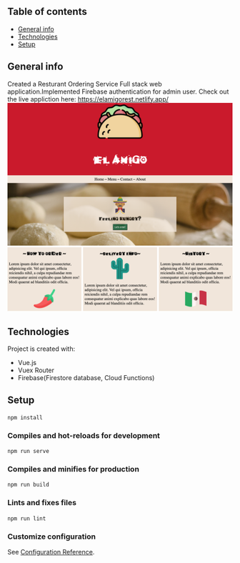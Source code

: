 ## Table of contents
* [General info](#general-info)
* [Technologies](#technologies)
* [Setup](#setup)


## General info
Created a Resturant Ordering Service Full stack web application.Implemented Firebase authentication for admin user. Check out the live appliction here: https://elamigorest.netlify.app/
![](menu.png)

## Technologies
Project is created with:
* Vue.js
* Vuex Router
* Firebase(Firestore database, Cloud Functions)
	



## Setup

```
npm install
```

### Compiles and hot-reloads for development

```
npm run serve
```

### Compiles and minifies for production

```
npm run build
```

### Lints and fixes files

```
npm run lint
```

### Customize configuration

See [Configuration Reference](https://cli.vuejs.org/config/).
